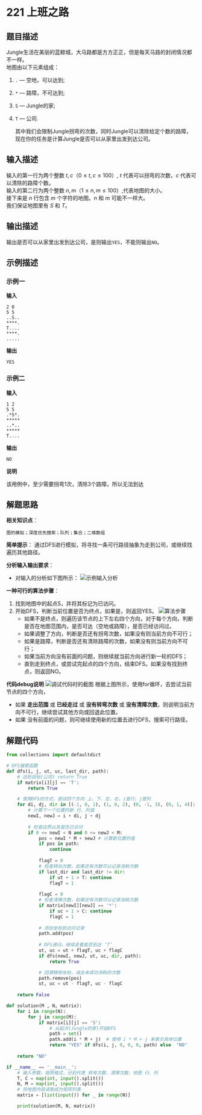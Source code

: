 # 221 上班之路

## 题目描述

Jungle生活在美丽的蓝鲸城，大马路都是方方正正，但是每天马路的封闭情况都不一样。  
地图由以下元素组成：

1. `.` — 空地，可以达到;
2. `*` — 路障，不可达到;
3. `S` — Jungle的家;
4. `T` — 公司.  

    其中我们会限制Jungle拐弯的次数，同时Jungle可以清除给定个数的路障，现在你的任务是计算Jungle是否可以从家里出发到达公司。

## 输入描述

输入的第一行为两个整数 $t,c（0≤t,c≤100）$, $t$ 代表可以拐弯的次数，$c$ 代表可以清除的路障个数。  
输入的第二行为两个整数 $n,m（1≤n,m≤100）$,代表地图的大小。  
接下来是 $n$ 行包含 $m$ 个字符的地图。$n$ 和 $m$ 可能不一样大。  
我们保证地图里有 $S$ 和 $T$。

## 输出描述

输出是否可以从家里出发到达公司，是则输出`YES`，不能则输出`NO`。

## 示例描述
### 示例一

**输入**
```
2 0
5 5
..S..
****.
T....
****.
.....
```

**输出**
```
YES
```
### 示例二

**输入**
```
1 2
5 5
.*S*.
*****
..*..
*****
T....
```
**输出**
```
NO
```
**说明**

该用例中，至少需要拐弯1次，清除3个路障，所以无法到达

## 解题思路
**相关知识点**：

`图的模拟；深度优先搜索；队列；集合；二维数组`

**简单提示**：
通过DFS进行模拟，将寻找一条可行路径抽象为走到公司，或继续找遍历其他路径。

**分析输入输出要求**：

- 对输入的分析如下图所示：
![示例输入分析](images/221-001-sample-analysis.png?width=50%) 

**一种可行的算法步骤**：
1. 找到地图中的起点S，并将其标记为已访问。
2. 开始DFS，判断当前位置是否为终点，如果是，则返回YES。
   ![算法步骤](images/221-002-dfs-description.png?width=50%) 
   - 如果不是终点，则遍历该节点的上下左右四个方向，对于每个方向，判断是否在地图范围内，是否可达（空地或路障），是否已经访问过。
   - 如果调整了方向，判断是否还有拐弯次数，如果没有则当前方向不可行；
   - 如果是路障，判断是否还有清除路障的次数，如果没有则当前方向不可行；
   - 如果当前方向没有前面的问题，则继续就当前方向进行新一轮的DFS；
   - 直到走到终点，或尝试完起点的四个方向，结束DFS。如果没有找到终点，则返回NO。

**代码debug说明**
![调试代码时的截图](images/221-003-debug.png?width=50%) 
根据上图所示，使用for循环，去尝试当前节点的四个方向，
- 如果 **走出范围** 或 **已经走过** 或 **没有转弯次数** 或 **没有清障次数**，则说明当前方向不可行，继续尝试其他方向或回退此位置。
- 如果 没有前面的问题，则可继续使用新的位置去进行DFS，搜索可行路径。

## 解题代码
```python
from collections import defaultdict

# DFS搜索函数
def dfs(i, j, ut, uc, last_dir, path):
    # 达到目标(公司) return True
    if matrix[i][j] == 'T':
        return True 

    # 使用DFS的方式，尝试四个方向 上、下、左、右，i是行，j是列
    for di, dj, dir in [(-1, 0, 1), (1, 0, 2), (0, -1, 3), (0, 1, 4)]:        
        # 计算下一个位置的新 行、列值
        newI, newJ = i + di, j + dj  
        
        # 检查边界以及是否已访问
        if 0 <= newI < N and 0 <= newJ < M:
            pos = newI * M + newJ # 计算新位置的值
            if pos in path:  
                continue
            
            flagT = 0
            # 检查转向次数，如果还有次数可以记录消耗次数
            if last_dir and last_dir != dir:
                if ut + 1 > T: continue
                flagT = 1
                
            flagC = 0
            # 检查清障次数，如果还有次数可以记录消耗次数
            if matrix[newI][newJ] == '*':
                if uc + 1 > C: continue
                flagC = 1
                
            # 添加坐标到访问记录
            path.add(pos)  
            
            # DFS递归，继续走看能否到达 ‘T’
            ut, uc = ut + flagT, uc + flagC
            if dfs(newI, newJ, ut, uc, dir, path):
                return True

            # 回溯移除坐标，减去未成功消耗的次数
            path.remove(pos)
            ut, uc = ut - flagT, uc - flagC
            
    return False

def solution(M , N, matrix):
    for i in range(N):
        for j in range(M):
            if matrix[i][j] == 'S':                
                # 从起点(Jungle的家)开始DFS
                path = set()
                path.add(i * M + j)  # 使用 i * M + j 来表示具体位置
                return "YES" if dfs(i, j, 0, 0, 0, path) else  "NO"
            
    return "NO"

if __name__ == '__main__':
    # 输入参数，按照格式，分别代表 转弯次数、清障次数、地图 行、列
    T, C = map(int, input().split())  
    N, M = map(int, input().split())
    # 将地图内容读取成为矩阵列表
    matrix = [list(input()) for _ in range(N)]

    print(solution(M, N, matrix))
```